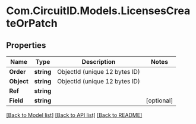 
# Com.CircuitID.Models.LicensesCreateOrPatch

## Properties

Name | Type | Description | Notes
------------ | ------------- | ------------- | -------------
**Order** | **string** | ObjectId (unique 12 bytes ID) | 
**Object** | **string** | ObjectId (unique 12 bytes ID) | 
**Ref** | **string** |  | 
**Field** | **string** |  | [optional] 

[[Back to Model list]](../README.md#documentation-for-models)
[[Back to API list]](../README.md#documentation-for-api-endpoints)
[[Back to README]](../README.md)

